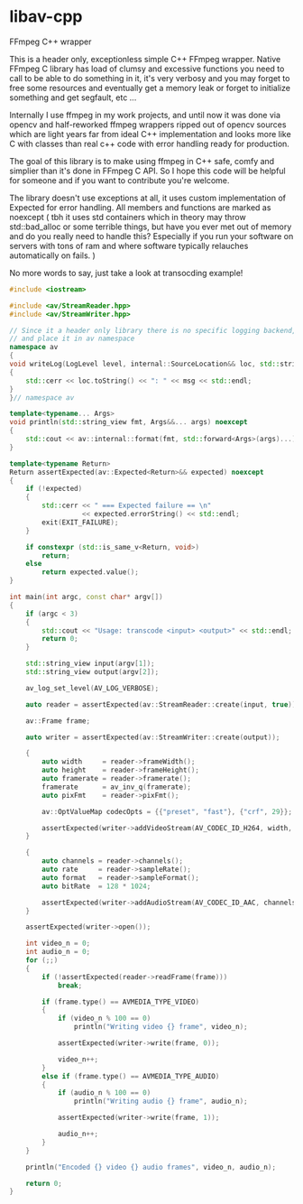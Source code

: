 # libav-cpp
FFmpeg C++ wrapper

This is a header only, exceptionless simple C++ FFmpeg wrapper.
Native FFmpeg C library has load of clumsy and excessive functions you need to call to be able to do something in it, 
it's very verbosy and you may forget to free some resources and eventually get a memory leak or forget to initialize something and get segfault, etc ...

Internally I use ffmpeg in my work projects, and until now it was done via opencv and half-reworked ffmpeg wrappers ripped out of opencv sources which are light years far from ideal C++ implementation and looks more like C with classes than real c++ code with error handling ready for production.

The goal of this library is to make using ffmpeg in C++ safe, comfy and simplier than it's done in FFmpeg C API.
So I hope this code will be helpful for someone and if you want to contribute you're welcome.

The library doesn't use exceptions at all, it uses custom implementation of Expected<T> for error handling. 
All members and functions are marked as noexcept ( tbh it uses std containers which in theory may throw std::bad_alloc or some terrible things, but have you ever met out of memory and do you really need to handle this? Especially if you run your software on servers with tons of ram and where software typically relauches automatically on fails. )

No more words to say, just take a look at transocding example!

```C++
#include <iostream>

#include <av/StreamReader.hpp>
#include <av/StreamWriter.hpp>

// Since it a header only library there is no specific logging backend, so we must implement our own writeLog function
// and place it in av namespace
namespace av
{
void writeLog(LogLevel level, internal::SourceLocation&& loc, std::string msg) noexcept
{
	std::cerr << loc.toString() << ": " << msg << std::endl;
}
}// namespace av

template<typename... Args>
void println(std::string_view fmt, Args&&... args) noexcept
{
	std::cout << av::internal::format(fmt, std::forward<Args>(args)...) << std::endl;
}

template<typename Return>
Return assertExpected(av::Expected<Return>&& expected) noexcept
{
	if (!expected)
	{
		std::cerr << " === Expected failure == \n"
		          << expected.errorString() << std::endl;
		exit(EXIT_FAILURE);
	}

	if constexpr (std::is_same_v<Return, void>)
		return;
	else
		return expected.value();
}

int main(int argc, const char* argv[])
{
	if (argc < 3)
	{
		std::cout << "Usage: transcode <input> <output>" << std::endl;
		return 0;
	}

	std::string_view input(argv[1]);
	std::string_view output(argv[2]);

	av_log_set_level(AV_LOG_VERBOSE);

	auto reader = assertExpected(av::StreamReader::create(input, true));

	av::Frame frame;

	auto writer = assertExpected(av::StreamWriter::create(output));

	{
		auto width     = reader->frameWidth();
		auto height    = reader->frameHeight();
		auto framerate = reader->framerate();
		framerate      = av_inv_q(framerate);
		auto pixFmt    = reader->pixFmt();

		av::OptValueMap codecOpts = {{"preset", "fast"}, {"crf", 29}};

		assertExpected(writer->addVideoStream(AV_CODEC_ID_H264, width, height, pixFmt, framerate, std::move(codecOpts)));
	}

	{
		auto channels = reader->channels();
		auto rate     = reader->sampleRate();
		auto format   = reader->sampleFormat();
		auto bitRate  = 128 * 1024;

		assertExpected(writer->addAudioStream(AV_CODEC_ID_AAC, channels, format, rate, channels, rate, bitRate));
	}

	assertExpected(writer->open());

	int video_n = 0;
	int audio_n = 0;
	for (;;)
	{
		if (!assertExpected(reader->readFrame(frame)))
			break;

		if (frame.type() == AVMEDIA_TYPE_VIDEO)
		{
			if (video_n % 100 == 0)
				println("Writing video {} frame", video_n);

			assertExpected(writer->write(frame, 0));

			video_n++;
		}
		else if (frame.type() == AVMEDIA_TYPE_AUDIO)
		{
			if (audio_n % 100 == 0)
				println("Writing audio {} frame", audio_n);

			assertExpected(writer->write(frame, 1));

			audio_n++;
		}
	}

	println("Encoded {} video {} audio frames", video_n, audio_n);

	return 0;
}
```
